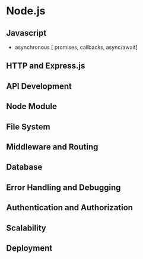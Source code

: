 # Node.js

## Javascript

- asynchronous [ promises, callbacks, async/await]

## HTTP and Express.js

## API Development

## Node Module

## File System

## Middleware and Routing

## Database

## Error Handling and Debugging

## Authentication and Authorization

## Scalability

## Deployment
